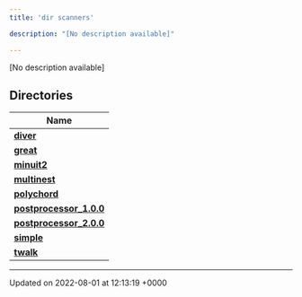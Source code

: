 ```yaml
---
title: 'dir scanners'

description: "[No description available]"

---
```







[No description available]

## Directories

| Name           |
| -------------- |
| **[diver](/documentation/code/files/dir_8a784228ca6219402d8e768ef3d07ed4/#dir-diver)**  |
| **[great](/documentation/code/files/dir_4e72509a65748ef232c5bdb38190799a/#dir-great)**  |
| **[minuit2](/documentation/code/files/dir_a2e3f1b883fd3213afc91c38ea2538aa/#dir-minuit2)**  |
| **[multinest](/documentation/code/files/dir_d6f2c634641de666ec4770394adf0d44/#dir-multinest)**  |
| **[polychord](/documentation/code/files/dir_4146fa393fd2fa95201db6a9f7f3c7d4/#dir-polychord)**  |
| **[postprocessor_1.0.0](/documentation/code/files/dir_5a837fd4eb57251ea3c7435ee457d510/#dir-postprocessor-1.0.0)**  |
| **[postprocessor_2.0.0](/documentation/code/files/dir_19e22b0eacf25c81e760ed2edde069be/#dir-postprocessor-2.0.0)**  |
| **[simple](/documentation/code/files/dir_b771c35c53f7f0d4ef99e9ec9113aa65/#dir-simple)**  |
| **[twalk](/documentation/code/files/dir_469cfd999018b1b05b3fb826bf8dd5fe/#dir-twalk)**  |






-------------------------------

Updated on 2022-08-01 at 12:13:19 +0000
